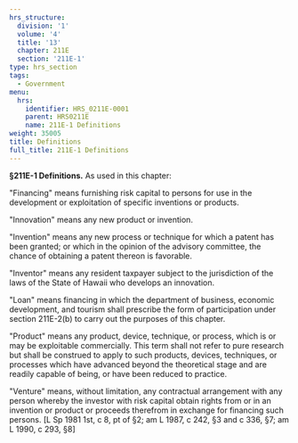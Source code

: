 ```yaml
---
hrs_structure:
  division: '1'
  volume: '4'
  title: '13'
  chapter: 211E
  section: '211E-1'
type: hrs_section
tags:
  - Government
menu:
  hrs:
    identifier: HRS_0211E-0001
    parent: HRS0211E
    name: 211E-1 Definitions
weight: 35005
title: Definitions
full_title: 211E-1 Definitions
---
```

**§211E-1 Definitions.** As used in this chapter:

"Financing" means furnishing risk capital to persons for use in the development or exploitation of specific inventions or products.

"Innovation" means any new product or invention.

"Invention" means any new process or technique for which a patent has been granted; or which in the opinion of the advisory committee, the chance of obtaining a patent thereon is favorable.

"Inventor" means any resident taxpayer subject to the jurisdiction of the laws of the State of Hawaii who develops an innovation.

"Loan" means financing in which the department of business, economic development, and tourism shall prescribe the form of participation under section 211E-2(b) to carry out the purposes of this chapter.

"Product" means any product, device, technique, or process, which is or may be exploitable commercially. This term shall not refer to pure research but shall be construed to apply to such products, devices, techniques, or processes which have advanced beyond the theoretical stage and are readily capable of being, or have been reduced to practice.

"Venture" means, without limitation, any contractual arrangement with any person whereby the investor with risk capital obtain rights from or in an invention or product or proceeds therefrom in exchange for financing such persons. [L Sp 1981 1st, c 8, pt of §2; am L 1987, c 242, §3 and c 336, §7; am L 1990, c 293, §8]